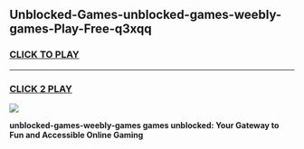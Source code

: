 
## Unblocked-Games-unblocked-games-weebly-games-Play-Free-q3xqq
<h3>
<a href="https://premium76.site?title=unblocked-games-weebly-games&ref=19M">CLICK TO PLAY</a></h3>
<hr>

<h3>
<a href="https://premium76.site?title=unblocked-games-weebly-games&ref=19M">CLICK 2 PLAY</a>
  
</h3>

<a href="https://premium76.site?title=unblocked-games-weebly-games&ref=19M"><img src="https://clearcache.store/games.png"></a>


**unblocked-games-weebly-games games unblocked: Your Gateway to Fun and Accessible Online Gaming**
